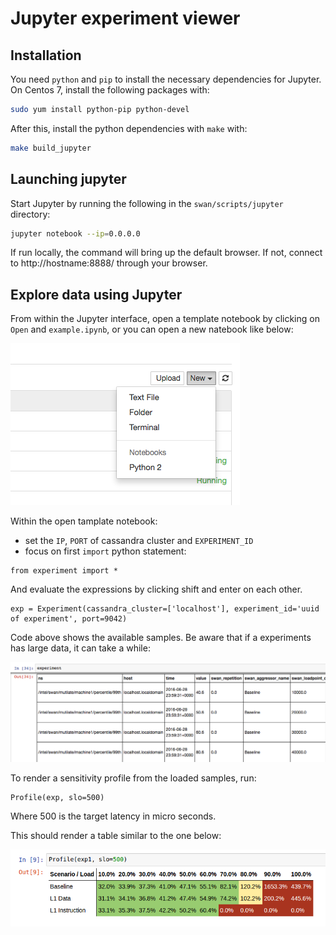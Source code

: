 # Jupyter experiment viewer

## Installation

You need `python` and `pip` to install the necessary dependencies for Jupyter.
On Centos 7, install the following packages with:

```sh
sudo yum install python-pip python-devel
```

After this, install the python dependencies with `make` with:

```sh
make build_jupyter
```

## Launching jupyter

Start Jupyter by running the following in the `swan/scripts/jupyter` directory:

```sh
jupyter notebook --ip=0.0.0.0
```

If run locally, the command will bring up the default browser.
If not, connect to http://hostname:8888/ through your browser.

## Explore data using Jupyter

From within the Jupyter interface, open a template notebook by clicking on `Open` and `example.ipynb`, or you can open a new natebook like below:

![experiment](docs/new_notebook.png)

Within the open tamplate notebook:
- set the `IP`, `PORT` of cassandra cluster and `EXPERIMENT_ID`
- focus on first `import` python statement:

```
from experiment import *
```

And evaluate the expressions by clicking shift and enter on each other.
```
exp = Experiment(cassandra_cluster=['localhost'], experiment_id='uuid of experiment', port=9042)
```

Code above shows the available samples. Be aware that if a experiments has large data, it can take a while:

![sample list](docs/sample_list.png)

To render a sensitivity profile from the loaded samples, run:
```
Profile(exp, slo=500)
```

Where 500 is the target latency in micro seconds.

This should render a table similar to the one below:

![sensitivity profile](docs/sensitivity_profile.png)
